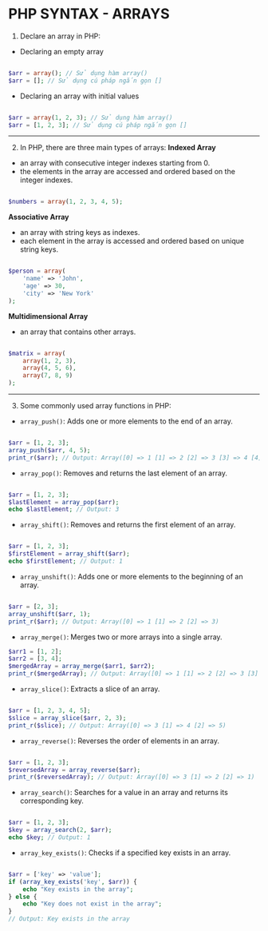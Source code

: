 # PHP SYNTAX - ARRAYS

1. Declare an array in PHP:
* Declaring an empty array
```php

$arr = array(); // Sử dụng hàm array()
$arr = []; // Sử dụng cú pháp ngắn gọn []

```
* Declaring an array with initial values
```php

$arr = array(1, 2, 3); // Sử dụng hàm array()
$arr = [1, 2, 3]; // Sử dụng cú pháp ngắn gọn []

```
***
2. In PHP, there are three main types of arrays:
**Indexed Array**
* an array with consecutive integer indexes starting from 0.
* the elements in the array are accessed and ordered based on the integer indexes.
```php

$numbers = array(1, 2, 3, 4, 5);

```

**Associative Array**
* an array with string keys as indexes. 
* each element in the array is accessed and ordered based on unique string keys.
```php

$person = array(
    'name' => 'John',
    'age' => 30,
    'city' => 'New York'
);

```

**Multidimensional Array**
* an array that contains other arrays.
```php

$matrix = array(
    array(1, 2, 3),
    array(4, 5, 6),
    array(7, 8, 9)
);

```
***
3. Some commonly used array functions in PHP:
* `array_push()`: Adds one or more elements to the end of an array.
```php

$arr = [1, 2, 3];
array_push($arr, 4, 5);
print_r($arr); // Output: Array([0] => 1 [1] => 2 [2] => 3 [3] => 4 [4] => 5)

```
* `array_pop()`: Removes and returns the last element of an array.
```php

$arr = [1, 2, 3];
$lastElement = array_pop($arr);
echo $lastElement; // Output: 3

```
* `array_shift()`: Removes and returns the first element of an array.
```php

$arr = [1, 2, 3];
$firstElement = array_shift($arr);
echo $firstElement; // Output: 1

```
* `array_unshift()`: Adds one or more elements to the beginning of an array.
```php

$arr = [2, 3];
array_unshift($arr, 1);
print_r($arr); // Output: Array([0] => 1 [1] => 2 [2] => 3)

```
* `array_merge()`: Merges two or more arrays into a single array.
```php
$arr1 = [1, 2];
$arr2 = [3, 4];
$mergedArray = array_merge($arr1, $arr2);
print_r($mergedArray); // Output: Array([0] => 1 [1] => 2 [2] => 3 [3] => 4)

```
* `array_slice()`: Extracts a slice of an array.
```php

$arr = [1, 2, 3, 4, 5];
$slice = array_slice($arr, 2, 3);
print_r($slice); // Output: Array([0] => 3 [1] => 4 [2] => 5)

```

* `array_reverse()`: Reverses the order of elements in an array.
```php

$arr = [1, 2, 3];
$reversedArray = array_reverse($arr);
print_r($reversedArray); // Output: Array([0] => 3 [1] => 2 [2] => 1)

```
* `array_search()`: Searches for a value in an array and returns its corresponding key.
```php

$arr = [1, 2, 3];
$key = array_search(2, $arr);
echo $key; // Output: 1

```
* `array_key_exists()`: Checks if a specified key exists in an array.
```php

$arr = ['key' => 'value'];
if (array_key_exists('key', $arr)) {
    echo "Key exists in the array";
} else {
    echo "Key does not exist in the array";
}
// Output: Key exists in the array

```
